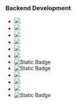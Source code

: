 ### Backend Development
* ![](https://img.shields.io/badge/Laravel-informational?style=flat&logo=laravel&logoColor=white&label=Code&color=%23FF2D20)
* ![](https://img.shields.io/badge/Lumen-informational?style=flat&logo=lumen&logoColor=white&label=Code&color=%23E74430)
* ![](https://img.shields.io/badge/PHP-informational?style=flat&logo=php&logoColor=white&label=Code&color=%23777BB4)
* ![](https://img.shields.io/badge/MySQL-informational?style=flat&logo=mysql&logoColor=white&label=Code&color=%234479A1)
* ![](https://img.shields.io/badge/MariaDB-informational?style=flat&logo=mariadb&logoColor=white&label=Code&color=%23003545)
* ![](https://img.shields.io/badge/Redis-informational?style=flat&logo=redis&logoColor=white&label=Code&color=%23DC382D)
* ![Static Badge](https://img.shields.io/badge/PhpStorm-informational?style=flat&logo=phpstorm&logoColor=white&label=Code%20Editor&color=%23000000)
* ![Static Badge](https://img.shields.io/badge/VS%20Code-informational?style=flat&logo=codepen&logoColor=white&label=Code%20Editor&color=%2323a9f2)
* ![](https://img.shields.io/badge/Postman-informational?style=flat&logo=postman&logoColor=white&label=Tools&color=%23FF6C37)
* ![](https://img.shields.io/badge/Docker-informational?style=flat&logo=docker&logoColor=white&label=Tools&color=%232496ED)
* ![](https://img.shields.io/badge/VirtualBox-informational?style=flat&logo=virtualbox&logoColor=white&label=Tools&color=%23183A61)
* ![Static Badge](https://img.shields.io/badge/FileZilla-informational?style=flat&logo=filezilla&logoColor=white&label=Tools&color=%23BF0000)